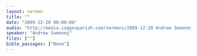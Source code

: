 ```yaml
---
layout: sermon
title: ""
date: "2009-12-20 00:00:00"
audio: "http://media.coggesparish.com/sermons/2009-12-20 Andrew Sweeney.mp3"
speaker: "Andrew Sweeney"
files: [""]
bible_passages: ["None"]
---
```

